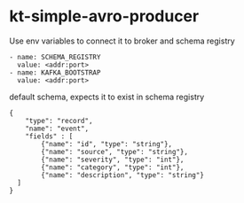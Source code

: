 # kt-simple-avro-producer

Use env variables to connect it to broker and schema registry

```
- name: SCHEMA_REGISTRY
  value: <addr:port>
- name: KAFKA_BOOTSTRAP
  value: <addr:port>
```

default schema, expects it to exist in schema registry
```
{
    "type": "record",
    "name": "event",
    "fields" : [
        {"name": "id", "type": "string"},
        {"name": "source", "type": "string"},
        {"name": "severity", "type": "int"},
        {"name": "category", "type": "int"},
        {"name": "description", "type": "string"}
  ]
}
```
